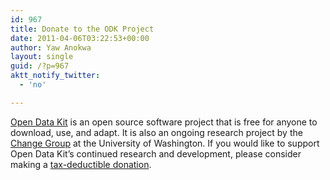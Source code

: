 ```yaml
---
id: 967
title: Donate to the ODK Project
date: 2011-04-06T03:22:53+00:00
author: Yaw Anokwa
layout: single
guid: /?p=967
aktt_notify_twitter:
  - 'no'

---
```

[Open Data Kit](http://opendatakit.org) is an open source software project that is free for anyone to download, use, and adapt. It is also an ongoing research project by the [Change Group](http://change.washington.edu) at the University of Washington. If you would like to support Open Data Kit&#8217;s continued research and development, please consider making a [tax-deductible donation](https://www.washington.edu/giving/make-a-gift?source_typ=3&source=CSEODK).

